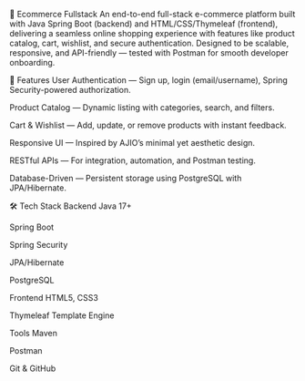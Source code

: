 🛒 Ecommerce Fullstack
An end-to-end full-stack e-commerce platform built with Java Spring Boot (backend) and HTML/CSS/Thymeleaf (frontend), delivering a seamless online shopping experience with features like product catalog, cart, wishlist, and secure authentication.
Designed to be scalable, responsive, and API-friendly — tested with Postman for smooth developer onboarding.

🚀 Features
User Authentication — Sign up, login (email/username), Spring Security-powered authorization.

Product Catalog — Dynamic listing with categories, search, and filters.

Cart & Wishlist — Add, update, or remove products with instant feedback.

Responsive UI — Inspired by AJIO’s minimal yet aesthetic design.

RESTful APIs — For integration, automation, and Postman testing.

Database-Driven — Persistent storage using PostgreSQL with JPA/Hibernate.

🛠 Tech Stack
Backend
Java 17+

Spring Boot

Spring Security

JPA/Hibernate

PostgreSQL

Frontend
HTML5, CSS3

Thymeleaf Template Engine

Tools
Maven

Postman

Git & GitHub
